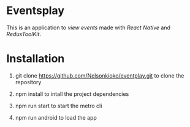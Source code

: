 # Eventsplay 
This is an application to *view events* made with *React Native* and *ReduxToolKit*.

# Installation
1. git clone https://github.com/Nelsonkioko/eventplay.git
to clone the repository

2. npm install
to intall the project dependencies

3. npm run start
to start the metro cli

4. npm run android
to load the app

